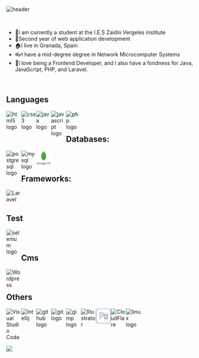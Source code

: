 ![header](https://capsule-render.vercel.app/api?type=waving&color=auto&height=300&section=header&text=Carlos%20Bernal&fontSize=90&animation=fadeIn&fontAlignY=38&desc=Welcome%20to%20my%20GitHub%20Profile%20!&descAlignY=51&descAlign=62)

<br>

- 🔭I am currently a student at the I.E.S Zaidín Vergeles institute
- 🌱Second year of web application development
- 🏠I live in Granada, Spain
- 👓I have a mid-degree degree in Network Microcomputer Systems
- 🎈I love being a Frontend Developer, and I also have a fondness for Java, JavaScript, PHP, and Laravel.

<br>

## Languages
  <img src="https://cdn.jsdelivr.net/gh/devicons/devicon/icons/html5/html5-original.svg" width="40" align="left" alt="html5 logo"  />
  <img src="https://cdn.jsdelivr.net/gh/devicons/devicon/icons/css3/css3-original.svg" width="40" align="left" alt="css3 logo"  />
  <img src="https://cdn.jsdelivr.net/gh/devicons/devicon/icons/java/java-original.svg" width="40" align="left" alt="java logo"  />
  <img src="https://cdn.jsdelivr.net/gh/devicons/devicon/icons/javascript/javascript-original.svg" align="left" width="40" alt="javascript logo"  />
  <img src="https://cdn.jsdelivr.net/gh/devicons/devicon/icons/php/php-original.svg" width="40" align="left" alt="php logo"  />

<br><br>

## Databases:

  <img src="https://cdn.jsdelivr.net/gh/devicons/devicon/icons/postgresql/postgresql-original.svg" width="40" align="left" alt="postgresql logo"  /> 
  <img src="https://cdn.simpleicons.org/mysql/4479A1" width="40" align="left" alt="mysql logo"  />
   <img src="https://raw.githubusercontent.com/devicons/devicon/master/icons/mongodb/mongodb-original-wordmark.svg" alt="mongodb" align="left" width="40" height="40"/> 

<br><br>

## Frameworks:

  <img align="left" alt="Laravel" width="40px" align="left" src="https://static-00.iconduck.com/assets.00/laravel-icon-497x512-uwybstke.png" />
    
<br><br>

   ## Test
  <img src="https://skillicons.dev/icons?i=selenium" width="40" align="left" alt="selenium logo"  />
  
<br><br>

 ## Cms
  <img align="left" alt="Wordpress" width="40px" src="https://img.icons8.com/color/512/wordpress.png" />

  <br><br>

  ## Others
  <img align="left" alt="Visual Studio Code" width="40px" src="https://img.icons8.com/color/512/visual-studio-code-2019.png"/>
  <img align="left" alt="Intellij" width="40px" src="https://img.icons8.com/color/512/intellij-idea.png"/>
  <img align="left" src="https://cdn.jsdelivr.net/gh/devicons/devicon/icons/github/github-original.svg" width="40" alt="github logo"  />
  <img align="left" src="https://cdn.simpleicons.org/git/F05032" width="40" alt="git logo"  />
  <img align="left" src="https://cdn.jsdelivr.net/gh/devicons/devicon/icons/gimp/gimp-original.svg" width="40" alt="gimp logo"  />
  <img align="left" src="https://profilinator.rishav.dev/skills-assets/adobe_illustrator-icon.svg" alt="Illustrator" width="40" />
  <img align="left" src="https://raw.githubusercontent.com/devicons/devicon/master/icons/photoshop/photoshop-line.svg" alt="photoshop" width="40"/>
  <img align="left" alt="CloudFlare" width="40px" src="https://www.storagealchemist.com/wp-content/uploads/2021/08/Syno-ApacheHTTP-logo-DSM6.png" />
  <img align="left" src="https://cdn.jsdelivr.net/gh/devicons/devicon/icons/linux/linux-original.svg" width="40" alt="linux logo"  />

<br><br><br><br><br>

![](https://streak-stats.demolab.com?user=Caberbar&theme=dark&hide_border=true&date_format=j%20M%5B%20Y%5D&card_width=1000&background=EBEBEB00&ring=0B86EB&fire=0B86EB&currStreakLabel=EBEBEB)
<br><br><br><br><br>
<!-- ![](https://github-readme-stats.vercel.app/api?username=Caberbar&theme=dark&show_icons=false&hide_border=true&bg_color=EBEBEB00&text_color=ffffff&hide_title=true&count_private=true&title_color=0B86EB&card_width=400&rank_icon=github)
![](https://github-readme-stats.vercel.app/api/top-langs/?username=Caberbar&theme=dark&hide_border=true&bg_color=EBEBEB00&layout=compact&text_color=ffffff&card_width=400) -->


